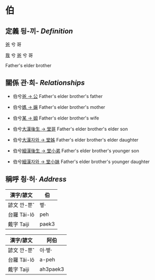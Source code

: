 # 伯
## 定義 딍-끼- _Definition_
[爸](member2.md) 兮 哥

[我](member1.md) 兮 [爸](member2.md) 兮 哥

Father's elder brother

## 關係 관·희- _Relationships_

- 伯兮[爸 → 公](member8.md) Father's elder brother's father

- 伯兮[媽 → 嫲](member9.md) Father's elder brother's mother

- 伯兮[某 → 姆](member33.md) Father's elder brother's wife

- 伯兮[大漢後生 → 堂哥](member35.md) Father's elder brother's elder son

- 伯兮[大漢자와 → 堂姊](member36.md) Father's elder brother's elder daughter

- 伯兮[細漢後生 → 堂小弟](member37.md) Father's elder brother's younger son

- 伯兮[細漢자와 → 堂小妹](member38.md) Father's elder brother's younger daughter



## 稱呼 칑·허· _Address_

漢字/諺文 | 伯
--- | ---
諺文 깐-뿐ˆ | 벻·
台羅 Tâi-lô | peh
戴字 Taiji | paek3


漢字/諺文 | 阿伯
--- | ---
諺文 깐-뿐ˆ | 아·벻·
台羅 Tâi-lô | a-peh
戴字 Taiji | ah3paek3


